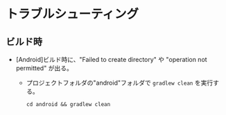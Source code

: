 # トラブルシューティング

## ビルド時

* [Android]ビルド時に、"Failed to create directory" や "operation not permitted" が出る。
  * プロジェクトフォルダの"android"フォルダで ```gradlew clean``` を実行する。

    ```
    cd android && gradlew clean
    ```

